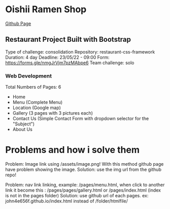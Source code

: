 # Oishii Ramen Shop

[Github Page](https://john4e656f.github.io/restaurant-css-framework/)

## Restaurant Project Built with Bootstrap

Type of challenge: consolidation
Repository: restaurant-css-framework
Duration: 4 day
Deadline: 23/05/22 - 09:00
Form: https://forms.gle/nmgJrVjm7pzMAbpe6
Team challenge: solo

### Web Development
Total Numbers of Pages: 6
- Home
- Menu (Complete Menu)
- Location (Google map)
- Gallery (3 pages with 3 pictures each)
- Contact Us (Simple Contact Form with dropdown selector for the "Subject")
- About Us

# Problems and how i solve them
Problem: Image link using /assets/image.png! With this method github page have problem showing the image.
Solution: use the img url from the github repo!

Problem: nav link linking, example: /pages/menu.html, when click to another link it become this : /pages/pages/gallery.html or /pages/index.html (index is not in the pages folder)
Solution: use github url of each pages. ex: john4e656f.github.io/index.html instead of /folder/htmlfile/ 
